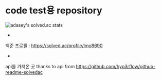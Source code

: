 # code test용 repository

![adasey's solved.ac stats](https://github-readme-solvedac.hyp3rflow.vercel.app/api/?handle=lmo8690)

- 

백준 프로필 : https://solved.ac/profile/lmo8690

- 
api를 가져온 곳
thanks to api from https://github.com/hyp3rflow/github-readme-solvedac